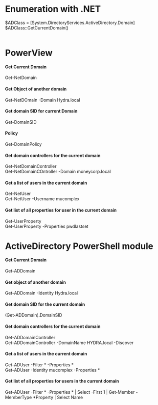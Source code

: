 # Enumeration with .NET
$ADClass = [System.DirectoryServices.ActiveDirectory.Domain]<br>
$ADClass::GetCurrentDomain()<br>
<br>
# PowerView<br>
#### Get Current Domain<br>
Get-NetDomain<br>
#### Get Object of another domain<br>
Get-NetDOmain -Domain Hydra.local<br>
#### Get domain SID for current Domain<br>
Get-DomainSID<br>
#### Policy<br>
Get-DomainPolicy<br>
#### Get domain controllers for the current domain<br>
Get-NetDomainController<br>
Get-NetDomainCOntroller -Domain moneycorp.local<br>
#### Get a list of users in the current domain<br>
Get-NetUser<br>
Get-NetUser -Username mucomplex<br>
#### Get list of all properties for user in the current domain<br>
Get-UserProperty<br>
Get-UserProperty -Properties pwdlastset<br>

# ActiveDirectory PowerShell module<br>
#### Get Current Domain<br>
Get-ADDomain<br>
#### Get object of another domain<br>
Get-ADDomain -Identity Hydra.local<br>
#### Get domain SID for the current domain<br>
(Get-ADDomain).DomainSID<br>
#### Get domain controllers for the current domain<br>
Get-ADDomainController<br>
Get-ADDomainController -DomainName HYDRA.local -Discover<br>
#### Get a list of users in the current domain<br>
Get-ADUser -Filter * -Properties *<br>
Get-ADUser -Identity mucomplex -Properties *<br>
#### Get list of all properties for users in the current domain<br>
Get-ADUser -Filter * -Properties * | Select  -First 1 | Get-Member -MemberType \*Property | Select Name<br>




